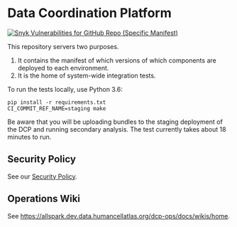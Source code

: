 # Data Coordination Platform

[![Snyk Vulnerabilities for GitHub Repo (Specific Manifest)](https://img.shields.io/snyk/vulnerabilities/github/HumanCellAtlas/dcp/requirements.txt.svg?style=flat-square&label=Snyk%20Scripts%20Vulnerabilities&logo=Snyk)](https://snyk.io/test/github/HumanCellAtlas/dcp?targetFile=requirements.txt)

This repository servers two purposes.

1. It contains the manifest of which versions of which components
   are deployed to each environment.
2. It is the home of system-wide integration tests.

To run the tests locally, use Python 3.6:

    pip install -r requirements.txt
    CI_COMMIT_REF_NAME=staging make

Be aware that you will be uploading bundles to the staging deployment of the DCP and running secondary analysis.
The test currently takes about 18 minutes to run.

## Security Policy
See our [Security Policy](SECURITY.md).

## Operations Wiki
See https://allspark.dev.data.humancellatlas.org/dcp-ops/docs/wikis/home.
